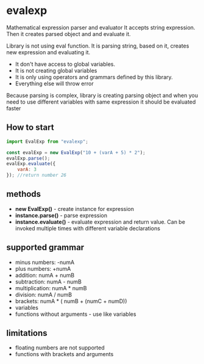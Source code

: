 # evalexp

Mathematical expression parser and evaluator
It accepts string expression. Then it creates parsed object and and evaluate it.

Library is not using eval function. It is parsing string, based on it, creates new expression and evaluating it.

-   It don't have access to global variables.
-   It is not creating global variables
-   It is only using operators and grammars defined by this library.
-   Everything else will throw error

Because parsing is complex, library is creating parsing object and when you need to use different variables with same expression it should be evaluated faster

## How to start

```javascript
import EvalExp from "evalexp";

const evalExp = new EvalExp("10 + (varA + 5) * 2");
evalExp.parse();
evalExp.evaluate({
    varA: 3
}); //return number 26
```

## methods

- **new EvalExp(<expression string>)**  - create instance for expression
- **instance.parse()**  - parse expression
- **instance.evaluate(<variable declaration>)**  - evaluate expression and return value. Can be invoked multiple times with different variable declarations


## supported grammar

- minus numbers: -numA
- plus numbers: +numA
- addition:  numA + numB
- subtraction: numA - numB
- multiplication: numA * numB
- division: numA / numB
- brackets: numA * ( numB + (numC + numD))
- variables
- functions without arguments - use like variables

## limitations

- floating numbers are not supported
- functions with brackets and arguments
